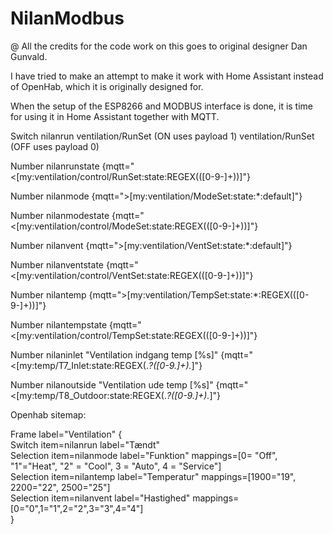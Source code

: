 # NilanModbus

@ All the credits for the code work on this goes to original designer Dan Gunvald.

I have tried to make an attempt to make it work with Home Assistant instead of OpenHab, which it is originally designed for.

When the setup of the ESP8266 and MODBUS interface is done, it is time for using it in Home Assistant together with MQTT.



Switch nilanrun ventilation/RunSet (ON uses payload 1) ventilation/RunSet  (OFF uses payload 0)

Number nilanrunstate {mqtt="<[my:ventilation/control/RunSet:state:REGEX(([0-9-]+))]"}<br/>

Number nilanmode      {mqtt=">[my:ventilation/ModeSet:state:*:default]"}<br/>

Number nilanmodestate {mqtt="<[my:ventilation/control/ModeSet:state:REGEX(([0-9-]+))]"}<br/>

Number nilanvent      {mqtt=">[my:ventilation/VentSet:state:*:default]"}<br/>

Number nilanventstate {mqtt="<[my:ventilation/control/VentSet:state:REGEX(([0-9-]+))]"}<br/>

Number nilantemp {mqtt=">[my:ventilation/TempSet:state:*:REGEX(([0-9-]+))]"}<br/>

Number nilantempstate {mqtt="<[my:ventilation/control/TempSet:state:REGEX(([0-9-]+))]"}<br/>

Number nilaninlet "Ventilation indgang temp [%s]" {mqtt="<[my:temp/T7_Inlet:state:REGEX(.*?([0-9.]+).*]"}<br/>

Number nilanoutside "Ventilation ude temp [%s]" {mqtt="<[my:temp/T8_Outdoor:state:REGEX(.*?([0-9.]+).*]"}<br/>


Openhab sitemap:

Frame label="Ventilation" {<br/>
                Switch item=nilanrun label="Tændt"<br/>
                Selection item=nilanmode label="Funktion" mappings=[0= "Off", "1"="Heat", "2" = "Cool", 3 = "Auto", 4 = "Service"]<br/>
                Selection item=nilantemp label="Temperatur" mappings=[1900="19", 2200="22", 2500="25"]<br/>
                Selection item=nilanvent label="Hastighed" mappings=[0="0",1="1",2="2",3="3",4="4"]<br/>
        }<br/>
